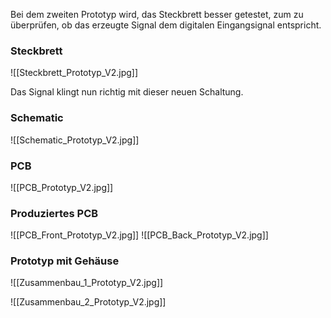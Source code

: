 
Bei dem zweiten Prototyp wird, das Steckbrett besser getestet, zum zu überprüfen, ob das erzeugte Signal dem digitalen Eingangsignal entspricht.

### Steckbrett

![[Steckbrett_Prototyp_V2.jpg]]

Das Signal klingt nun richtig mit dieser neuen Schaltung.

### Schematic

![[Schematic_Prototyp_V2.jpg]]


### PCB

![[PCB_Prototyp_V2.jpg]]


### Produziertes PCB

![[PCB_Front_Prototyp_V2.jpg]]
![[PCB_Back_Prototyp_V2.jpg]]


### Prototyp mit Gehäuse

![[Zusammenbau_1_Prototyp_V2.jpg]]

![[Zusammenbau_2_Prototyp_V2.jpg]]

